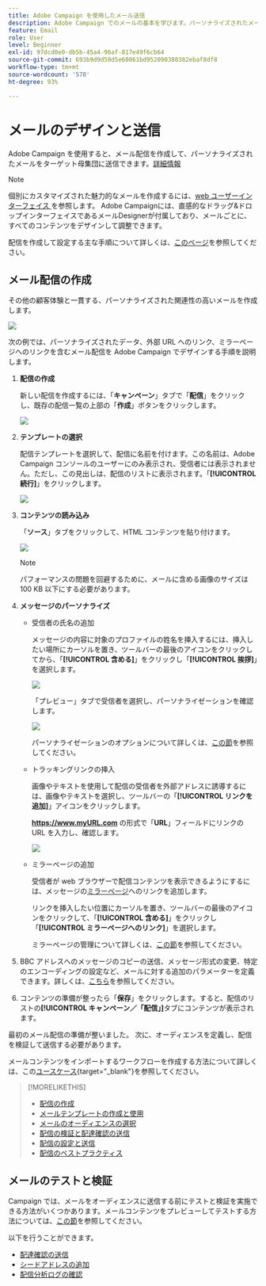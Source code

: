 ```yaml
---
title: Adobe Campaign を使用したメール送信
description: Adobe Campaign でのメールの基本を学びます。パーソナライズされたメールをターゲット母集団に送信します。
feature: Email
role: User
level: Beginner
exl-id: 97dcd0e0-db5b-45a4-96af-817e49f6cb64
source-git-commit: 693b9d9d50d5e60061bd952090380382ebaf8df8
workflow-type: tm+mt
source-wordcount: '578'
ht-degree: 93%

---
```


# メールのデザインと送信

Adobe Campaign を使用すると、メール配信を作成して、パーソナライズされたメールをターゲット母集団に送信できます。[詳細情報](../send/send.md)

>[!NOTE]
>
>個別にカスタマイズされた魅力的なメールを作成するには、[web ユーザーインターフェイス ](../start/campaign-ui.md#campaign-web-user-interface-ac-web-ui) を参照します。 Adobe Campaignには、直感的なドラッグ&amp;ドロップインターフェイスであるメールDesignerが付属しており、メールごとに、すべてのコンテンツをデザインして調整できます。


配信を作成して設定する主な手順について詳しくは、[このページ](../start/create-message.md)を参照してください。

## メール配信の作成

その他の顧客体験と一貫する、パーソナライズされた関連性の高いメールを作成します。

![](assets/new-email-content.png)


次の例では、パーソナライズされたデータ、外部 URL へのリンク、ミラーページへのリンクを含むメール配信を Adobe Campaign でデザインする手順を説明します。

1. **配信の作成**

   新しい配信を作成するには、「**キャンペーン**」タブで「**配信**」をクリックし、既存の配信一覧の上部の「**作成**」ボタンをクリックします。

   ![](assets/delivery_step_1.png)

1. **テンプレートの選択**

   配信テンプレートを選択して、配信に名前を付けます。この名前は、Adobe Campaign コンソールのユーザーにのみ表示され、受信者には表示されません。ただし、この見出しは、配信のリストに表示されます。「**[!UICONTROL 続行]**」をクリックします。

   ![](assets/dce_delivery_model.png)

1. **コンテンツの読み込み**

   「**ソース**」タブをクリックして、HTML コンテンツを貼り付けます。

   ![](assets/paste-content.png)

   >[!NOTE]
   >
   >パフォーマンスの問題を回避するために、メールに含める画像のサイズは 100 KB 以下にする必要があります。

1. **メッセージのパーソナライズ**

   * 受信者の氏名の追加

     メッセージの内容に対象のプロファイルの姓名を挿入するには、挿入したい場所にカーソルを置き、ツールバーの最後のアイコンをクリックしてから、「**[!UICONTROL 含める]**」をクリックし「**[!UICONTROL 挨拶]**」を選択します。

     ![](assets/include-greetings.png)

     「プレビュー」タブで受信者を選択し、パーソナライゼーションを確認します。

     ![](assets/perso-check.png)

     パーソナライゼーションのオプションについて詳しくは、[この節](personalize.md)を参照してください。

   * トラッキングリンクの挿入

     画像やテキストを使用して配信の受信者を外部アドレスに誘導するには、画像やテキストを選択し、ツールバーの「**[!UICONTROL リンクを追加]**」アイコンをクリックします。

     **https://www.myURL.com** の形式で「**URL**」フィールドにリンクの URL を入力し、確認します。

     ![](assets/add-a-link.png)

   * ミラーページの追加

     受信者が web ブラウザーで配信コンテンツを表示できるようにするには、メッセージの[ミラーページ](mirror-page.md)へのリンクを追加します。

     リンクを挿入したい位置にカーソルを置き、ツールバーの最後のアイコンをクリックして、「**[!UICONTROL 含める]**」をクリックし「**[!UICONTROL ミラーページへのリンク]**」を選択します。

     ミラーページの管理について詳しくは、[この節](mirror-page.md#link-to-mirror-page)を参照してください。

1. BBC アドレスへのメッセージのコピーの送信、メッセージ形式の変更、特定のエンコーディングの設定など、メールに対する追加のパラメーターを定義できます。詳しくは、[こちら](email-parameters.md)を参照してください。

1. コンテンツの準備が整ったら「**保存**」をクリックします。すると、配信のリストの&#x200B;**[!UICONTROL キャンペーン／「配信」]**&#x200B;タブにコンテンツが表示されます。

最初のメール配信の準備が整いました。 次に、オーディエンスを定義し、配信を検証して送信する必要があります。

メールコンテンツをインポートするワークフローを作成する方法について詳しくは、この[ユースケース](https://experienceleague.adobe.com/docs/campaign/automation/workflows/use-cases/deliveries/load-delivery-content.html?lang=ja){target="_blank"}を参照してください。

>[!MORELIKETHIS]
>
>* [配信の作成](../start/create-message.md)
>* [メールテンプレートの作成と使用](create-templates.md)
>* [メールのオーディエンスの選択](../audiences/gs-audiences.md)
>* [配信の検証と配達確認の送信](preview-and-proof.md)
>* [配信の設定と送信](configure-and-send.md)
>* [配信のベストプラクティス](../start/delivery-best-practices.md)

## メールのテストと検証

Campaign では、メールをオーディエンスに送信する前にテストと検証を実施できる方法がいくつかあります。メールコンテンツをプレビューしてテストする方法については、[この節](../send/preview-and-proof.md)を参照してください。

以下を行うことができます。

* [配達確認の送信](preview-and-proof.md)
* [シードアドレスの追加](../audiences/test-profiles.md)
* [配信分析ログの確認](delivery-analysis.md)

